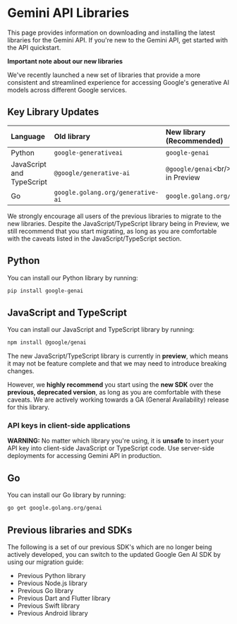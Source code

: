 # Gemini API Libraries

This page provides information on downloading and installing the latest libraries for the Gemini API. If you're new to the Gemini API, get started with the API quickstart.

**Important note about our new libraries**

We've recently launched a new set of libraries that provide a more consistent and streamlined experience for accessing Google's generative AI models across different Google services.

## Key Library Updates

| Language             | Old library                | New library (Recommended)   |
| :------------------- | :------------------------- | :-------------------------- |
| Python               | `google-generativeai`      | `google-genai`              |
| JavaScript and TypeScript | `@google/generative-ai` | `@google/genai`\<br/\>Currently in Preview |
| Go                   | `google.golang.org/generative-ai` | `google.golang.org/genai`   |

We strongly encourage all users of the previous libraries to migrate to the new libraries. Despite the JavaScript/TypeScript library being in Preview, we still recommend that you start migrating, as long as you are comfortable with the caveats listed in the JavaScript/TypeScript section.

## Python

You can install our Python library by running:

```bash
pip install google-genai
```

## JavaScript and TypeScript

You can install our JavaScript and TypeScript library by running:

```bash
npm install @google/genai
```

The new JavaScript/TypeScript library is currently in **preview**, which means it may not be feature complete and that we may need to introduce breaking changes.

However, we **highly recommend** you start using the **new SDK** over the **previous, deprecated version**, as long as you are comfortable with these caveats. We are actively working towards a GA (General Availability) release for this library.

### API keys in client-side applications

**WARNING:** No matter which library you're using, it is **unsafe** to insert your API key into client-side JavaScript or TypeScript code. Use server-side deployments for accessing Gemini API in production.

## Go

You can install our Go library by running:

```bash
go get google.golang.org/genai
```

## Previous libraries and SDKs

The following is a set of our previous SDK's which are no longer being actively developed, you can switch to the updated Google Gen AI SDK by using our migration guide:

  * Previous Python library
  * Previous Node.js library
  * Previous Go library
  * Previous Dart and Flutter library
  * Previous Swift library
  * Previous Android library
